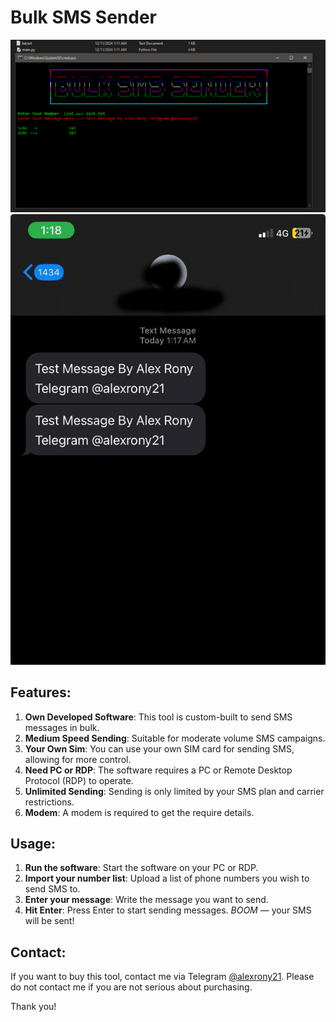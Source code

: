 # Bulk SMS Sender

![sms sender](https://raw.githubusercontent.com/alexrony21/Bulk-sms-Sender/refs/heads/main/Bulk_Sms_Sender.png)
![sms sender](https://raw.githubusercontent.com/alexrony21/Bulk-sms-Sender/refs/heads/main/Received_Proof.jpg)

## Features:
1. **Own Developed Software**: This tool is custom-built to send SMS messages in bulk.
2. **Medium Speed Sending**: Suitable for moderate volume SMS campaigns.
3. **Your Own Sim**: You can use your own SIM card for sending SMS, allowing for more control.
4. **Need PC or RDP**: The software requires a PC or Remote Desktop Protocol (RDP) to operate.
5. **Unlimited Sending**: Sending is only limited by your SMS plan and carrier restrictions.
6. **Modem**: A modem is required to get the require details.

## Usage:
1. **Run the software**: Start the software on your PC or RDP.
2. **Import your number list**: Upload a list of phone numbers you wish to send SMS to.
3. **Enter your message**: Write the message you want to send.
4. **Hit Enter**: Press Enter to start sending messages. *BOOM* — your SMS will be sent!

## Contact:
If you want to buy this tool, contact me via Telegram [@alexrony21](https://t.me/alexrony21).
Please do not contact me if you are not serious about purchasing.

Thank you!
